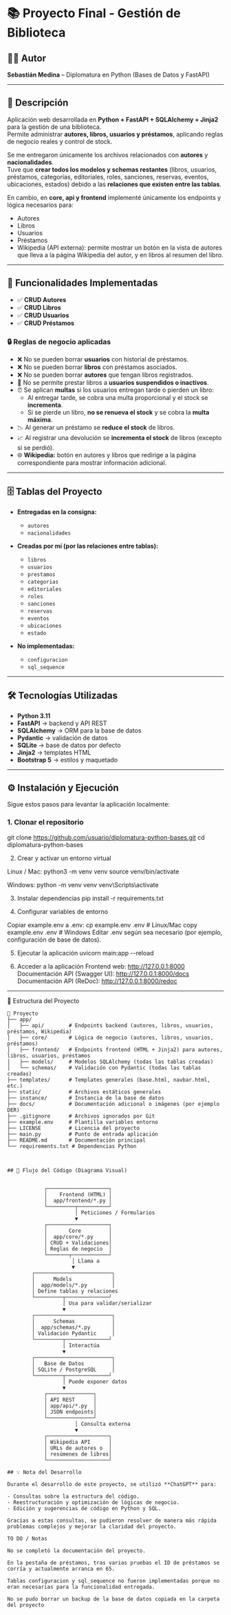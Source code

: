 # 📚 Proyecto Final - Gestión de Biblioteca

## 👨‍💻 Autor
**Sebastián Medina** – Diplomatura en Python (Bases de Datos y FastAPI)

---

## 🎯 Descripción

Aplicación web desarrollada en **Python + FastAPI + SQLAlchemy + Jinja2** para la gestión de una biblioteca.  
Permite administrar **autores, libros, usuarios y préstamos**, aplicando reglas de negocio reales y control de stock.  

Se me entregaron únicamente los archivos relacionados con **autores** y **nacionalidades**.  
Tuve que **crear todos los modelos y schemas restantes** (libros, usuarios, préstamos, categorías, editoriales, roles, sanciones, reservas, eventos, ubicaciones, estados) debido a las **relaciones que existen entre las tablas**.

En cambio, en **core, api y frontend** implementé únicamente los endpoints y lógica necesarios para:  
- Autores  
- Libros  
- Usuarios  
- Préstamos  
- Wikipedia (API externa): permite mostrar un botón en la vista de autores que lleva a la página Wikipedia del autor, y en libros al resumen del libro.

---

## 🚀 Funcionalidades Implementadas

- ✅ **CRUD Autores**
- ✅ **CRUD Libros**
- ✅ **CRUD Usuarios**
- ✅ **CRUD Préstamos**

### 🔒 Reglas de negocio aplicadas
- ❌ No se pueden borrar **usuarios** con historial de préstamos.  
- ❌ No se pueden borrar **libros** con préstamos asociados.  
- ❌ No se pueden borrar **autores** que tengan libros registrados.  
- 🚫 No se permite prestar libros a **usuarios suspendidos o inactivos**.  
- ⏰ Se aplican **multas** si los usuarios entregan tarde o pierden un libro:
  - Al entregar tarde, se cobra una multa proporcional y el stock se **incrementa**.  
  - Si se pierde un libro, **no se renueva el stock** y se cobra la **multa máxima**.  
- 📉 Al generar un préstamo se **reduce el stock** de libros.  
- 📈 Al registrar una devolución se **incrementa el stock** de libros (excepto si se perdió).  
- 🌐 **Wikipedia:** botón en autores y libros que redirige a la página correspondiente para mostrar información adicional.


---

## 🗄️ Tablas del Proyecto

- **Entregadas en la consigna:**  
  - `autores`  
  - `nacionalidades`  

- **Creadas por mí (por las relaciones entre tablas):**  
  - `libros`  
  - `usuarios`  
  - `prestamos`  
  - `categorias`  
  - `editoriales`  
  - `roles`  
  - `sanciones`  
  - `reservas`  
  - `eventos`  
  - `ubicaciones`  
  - `estado`

- **No implementadas:**  
  - `configuracion`  
  - `sql_sequence`  

---

## 🛠️ Tecnologías Utilizadas

- **Python 3.11**  
- **FastAPI** → backend y API REST  
- **SQLAlchemy** → ORM para la base de datos  
- **Pydantic** → validación de datos  
- **SQLite** → base de datos por defecto  
- **Jinja2** → templates HTML  
- **Bootstrap 5** → estilos y maquetado  

---

## ⚙️ Instalación y Ejecución

Sigue estos pasos para levantar la aplicación localmente:

### 1. Clonar el repositorio

git clone https://github.com/usuario/diplomatura-python-bases.git
cd diplomatura-python-bases

2. Crear y activar un entorno virtual

Linux / Mac:
python3 -m venv venv
source venv/bin/activate

Windows:
python -m venv venv
venv\Scripts\activate

3. Instalar dependencias
pip install -r requirements.txt

4. Configurar variables de entorno

Copiar example.env a .env:
cp example.env .env    # Linux/Mac
copy example.env .env  # Windows
Editar .env según sea necesario (por ejemplo, configuración de base de datos).

5. Ejecutar la aplicación
uvicorn main:app --reload

6. Acceder a la aplicación
Frontend web: http://127.0.0.1:8000
Documentación API (Swagger UI): http://127.0.0.1:8000/docs
Documentación API (ReDoc): http://127.0.0.1:8000/redoc

---

📂 Estructura del Proyecto

```plaintext
📂 Proyecto
├── app/
│   ├── api/        # Endpoints backend (autores, libros, usuarios, préstamos, Wikipedia)
│   ├── core/       # Lógica de negocio (autores, libros, usuarios, préstamos)
│   ├── frontend/   # Endpoints frontend (HTML + Jinja2) para autores, libros, usuarios, préstamos
│   ├── models/     # Modelos SQLAlchemy (todas las tablas creadas)
│   └── schemas/    # Validación con Pydantic (todas las tablas creadas)
├── templates/      # Templates generales (base.html, navbar.html, etc.)
├── static/         # Archivos estáticos generales
├── instance/       # Instancia de la base de datos
├── docs/           # Documentación adicional o imágenes (por ejemplo DER)
├── .gitignore      # Archivos ignorados por Git
├── example.env     # Plantilla variables entorno
├── LICENSE         # Licencia del proyecto
├── main.py         # Punto de entrada aplicación
├── README.md       # Documentación principal
└── requirements.txt # Dependencias Python



## 🔄 Flujo del Código (Diagrama Visual)


            ┌────────────────────┐
            │    Frontend (HTML) │
            │  app/frontend/*.py │
            └─────────┬──────────┘
                      │ Peticiones / Formularios
                      ▼
            ┌────────────────────┐
            │       Core         │
            │  app/core/*.py     │
            │ CRUD + Validaciones│
            │ Reglas de negocio  │
            └───────┬────────────┘
                     │ Llama a
                     ▼
        ┌─────────────────────────┐
        │      Models             │
        │  app/models/*.py        │
        │ Define tablas y relaciones
        └─────────┬──────────────┘
                  │ Usa para validar/serializar
                  ▼
        ┌─────────────────────────┐
        │      Schemas            │
        │  app/schemas/*.py       │
        │ Validación Pydantic     │
        └─────────┬──────────────┘
                  │ Interactúa
                  ▼
        ┌─────────────────────────┐
        │   Base de Datos         │
        │ SQLite / PostgreSQL     │
        └─────────┬──────────────┘
                  │ Puede exponer datos
                  ▼
            ┌───────────────┐
            │ API REST      │
            │ app/api/*.py  │
            │ JSON endpoints│
            └───────────────┘
                      │ Consulta externa
                      ▼
            ┌────────────────────┐
            │ Wikipedia API      │
            │ URLs de autores o  │
            │ resúmenes de libros│
            └────────────────────┘

## 💡 Nota del Desarrollo

Durante el desarrollo de este proyecto, se utilizó **ChatGPT** para:

- Consultas sobre la estructura del código.  
- Reestructuración y optimización de lógicas de negocio.  
- Edición y sugerencias de código en Python y SQL.  

Gracias a estas consultas, se pudieron resolver de manera más rápida problemas complejos y mejorar la claridad del proyecto. 

TO DO / Notas

No se completó la documentación del proyecto.

En la pestaña de préstamos, tras varias pruebas el ID de préstamos se corría y actualmente arranca en 65.

Tablas configuracion y sql_sequence no fueron implementadas porque no eran necesarias para la funcionalidad entregada.

No se pudo borrar un backup de la base de datos copiada en la carpeta del proyecto

